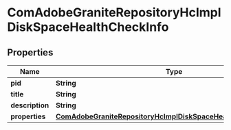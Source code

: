 
# ComAdobeGraniteRepositoryHcImplDiskSpaceHealthCheckInfo

## Properties
Name | Type | Description | Notes
------------ | ------------- | ------------- | -------------
**pid** | **String** |  |  [optional]
**title** | **String** |  |  [optional]
**description** | **String** |  |  [optional]
**properties** | [**ComAdobeGraniteRepositoryHcImplDiskSpaceHealthCheckProperties**](ComAdobeGraniteRepositoryHcImplDiskSpaceHealthCheckProperties.md) |  |  [optional]



